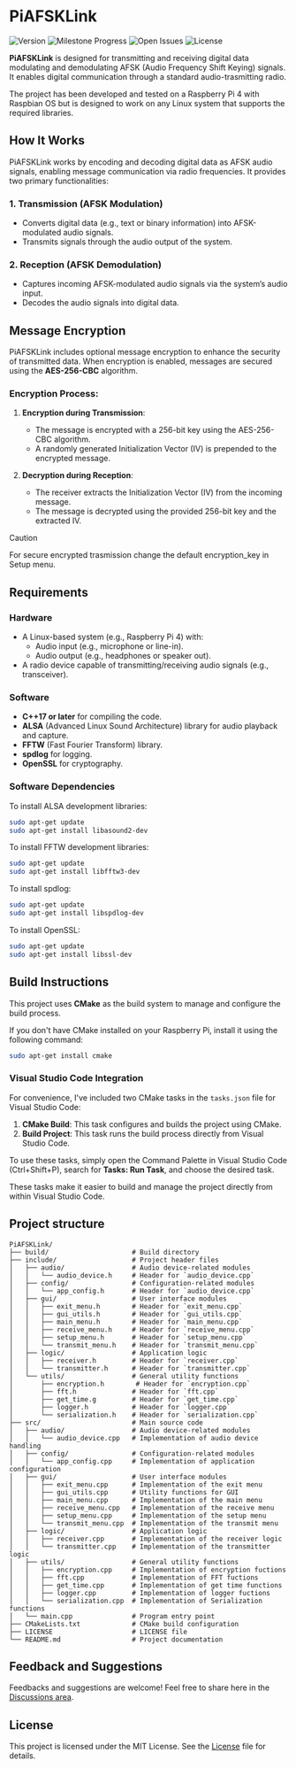 # PiAFSKLink

![Version](https://img.shields.io/github/v/release/LUCA-G49/PiAFSKLink?include_prereleases) ![Milestone Progress](https://img.shields.io/github/milestones/progress-percent/LUCA-G49/PiAFSKLink/1) ![Open Issues](https://img.shields.io/github/issues/LUCA-G49/PiAFSKLink) ![License](https://img.shields.io/github/license/Luca-G49/PiAFSKLink?label=License)


**PiAFSKLink** is designed for transmitting and receiving digital data modulating and demodulating AFSK (Audio Frequency Shift Keying) signals. It enables digital communication through a standard audio-trasmitting radio.

The project has been developed and tested on a Raspberry Pi 4 with Raspbian OS but is designed to work on any Linux system that supports the required libraries. 

## How It Works

PiAFSKLink works by encoding and decoding digital data as AFSK audio signals, enabling message communication via radio frequencies. It provides two primary functionalities:

### 1. **Transmission (AFSK Modulation)**

- Converts digital data (e.g., text or binary information) into AFSK-modulated audio signals.
- Transmits signals through the audio output of the system.

### 2. **Reception (AFSK Demodulation)**

- Captures incoming AFSK-modulated audio signals via the system’s audio input.
- Decodes the audio signals into digital data.

## Message Encryption

PiAFSKLink includes optional message encryption to enhance the security of transmitted data. When encryption is enabled, messages are secured using the **AES-256-CBC** algorithm.

### Encryption Process:

1. **Encryption during Transmission**:
   - The message is encrypted with a 256-bit key using the AES-256-CBC algorithm.
   - A randomly generated Initialization Vector (IV) is prepended to the encrypted message.

2. **Decryption during Reception**:
   - The receiver extracts the Initialization Vector (IV) from the incoming message.
   - The message is decrypted using the provided 256-bit key and the extracted IV.

> [!CAUTION]
> For secure  encrypted trasmission change the default encryption_key in Setup menu.

## Requirements

### Hardware

- A Linux-based system (e.g., Raspberry Pi 4) with:
    - Audio input (e.g., microphone or line-in).
    - Audio output (e.g., headphones or speaker out).
- A radio device capable of transmitting/receiving audio signals (e.g., transceiver).

### Software

- **C++17 or later** for compiling the code.
- **ALSA** (Advanced Linux Sound Architecture) library for audio playback and capture.
- **FFTW** (Fast Fourier Transform) library.
- **spdlog** for logging.
- **OpenSSL** for cryptography.

### Software Dependencies

To install ALSA development libraries:

```bash
sudo apt-get update
sudo apt-get install libasound2-dev
```

To install FFTW development libraries:

```bash
sudo apt-get update
sudo apt-get install libfftw3-dev
```

To install spdlog:

```bash
sudo apt-get update
sudo apt-get install libspdlog-dev
```

To install OpenSSL:

```bash
sudo apt-get update
sudo apt-get install libssl-dev
```

## Build Instructions

This project uses **CMake** as the build system to manage and configure the build process.

If you don't have CMake installed on your Raspberry Pi, install it using the following command:

```bash
sudo apt-get install cmake
```
### Visual Studio Code Integration

For convenience, I've included two CMake tasks in the `tasks.json` file for Visual Studio Code:

1. **CMake Build**: This task configures and builds the project using CMake.
2. **Build Project**: This task runs the build process directly from Visual Studio Code.

To use these tasks, simply open the Command Palette in Visual Studio Code (Ctrl+Shift+P), search for **Tasks: Run Task**, and choose the desired task.

These tasks make it easier to build and manage the project directly from within Visual Studio Code.

## Project structure
```
PiAFSKLink/
├── build/                     # Build directory
├── include/                   # Project header files
│   ├── audio/                 # Audio device-related modules
│   │   └── audio_device.h     # Header for `audio_device.cpp`
│   ├── config/                # Configuration-related modules
│   │   └── app_config.h       # Header for `audio_device.cpp`
│   ├── gui/                   # User interface modules
│   │   ├── exit_menu.h        # Header for `exit_menu.cpp`
│   │   ├── gui_utils.h        # Header for `gui_utils.cpp`
│   │   ├── main_menu.h        # Header for `main_menu.cpp`
│   │   ├── receive_menu.h     # Header for `receive_menu.cpp`
│   │   ├── setup_menu.h       # Header for `setup_menu.cpp`
│   │   └── transmit_menu.h    # Header for `transmit_menu.cpp`
│   ├── logic/                 # Application logic
│   │   ├── receiver.h         # Header for `receiver.cpp`
│   │   └── transmitter.h      # Header for `transmitter.cpp`
│   └── utils/                 # General utility functions
│       ├── encryption.h        # Header for `encryption.cpp`
│       ├── fft.h              # Header for `fft.cpp`
│       ├── get_time.g         # Header for `get_time.cpp`
│       ├── logger.h           # Header for `logger.cpp`
│       └── serialization.h    # Header for `serialization.cpp`
├── src/                       # Main source code
│   ├── audio/                 # Audio device-related modules
│   │   └── audio_device.cpp   # Implementation of audio device handling
│   ├── config/                # Configuration-related modules
│   │   └── app_config.cpp     # Implementation of application configuration
│   ├── gui/                   # User interface modules
│   │   ├── exit_menu.cpp      # Implementation of the exit menu
│   │   ├── gui_utils.cpp      # Utility functions for GUI
│   │   ├── main_menu.cpp      # Implementation of the main menu
│   │   ├── receive_menu.cpp   # Implementation of the receive menu
│   │   ├── setup_menu.cpp     # Implementation of the setup menu
│   │   └── transmit_menu.cpp  # Implementation of the transmit menu
│   ├── logic/                 # Application logic
│   │   ├── receiver.cpp       # Implementation of the receiver logic
│   │   └── transmitter.cpp    # Implementation of the transmitter logic
│   ├── utils/                 # General utility functions
│   │   ├── encryption.cpp     # Implementation of encryption fuctions
│   │   ├── fft.cpp            # Implementation of FFT fuctions
│   │   ├── get_time.cpp       # Implementation of get time functions
│   │   ├── logger.cpp         # Implementation of logger fuctions
│   │   └── serialization.cpp  # Implementation of Serialization functions
│   └── main.cpp               # Program entry point
├── CMakeLists.txt             # CMake build configuration
├── LICENSE                    # LICENSE file
└── README.md                  # Project documentation
```

## Feedback and Suggestions

Feedbacks and suggestions are welcome! Feel free to share here in the [Discussions area](https://github.com/LUCA-G49/PiAFSKLink/discussions).

## License

This project is licensed under the MIT License. See the [License](LICENSE) file for details.